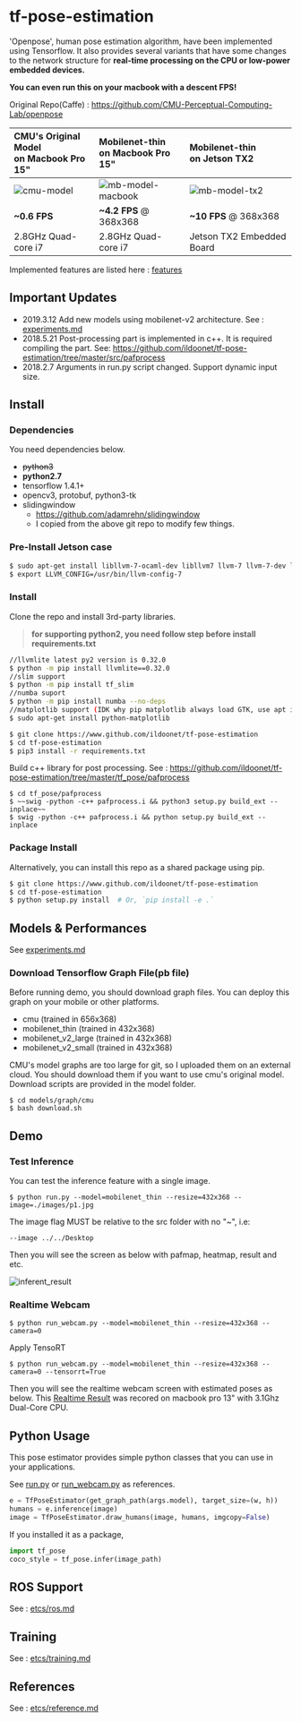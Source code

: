 # tf-pose-estimation

'Openpose', human pose estimation algorithm, have been implemented using Tensorflow. It also provides several variants that have some changes to the network structure for **real-time processing on the CPU or low-power embedded devices.**

**You can even run this on your macbook with a descent FPS!**

Original Repo(Caffe) : https://github.com/CMU-Perceptual-Computing-Lab/openpose

| CMU's Original Model</br> on Macbook Pro 15" | Mobilenet-thin </br>on Macbook Pro 15" | Mobilenet-thin</br>on Jetson TX2 |
|:---------|:--------------------|:----------------|
| ![cmu-model](/etcs/openpose_macbook_cmu.gif)     | ![mb-model-macbook](/etcs/openpose_macbook_mobilenet3.gif) | ![mb-model-tx2](/etcs/openpose_tx2_mobilenet3.gif) |
| **~0.6 FPS** | **~4.2 FPS** @ 368x368 | **~10 FPS** @ 368x368 |
| 2.8GHz Quad-core i7 | 2.8GHz Quad-core i7 | Jetson TX2 Embedded Board | 

Implemented features are listed here : [features](./etcs/feature.md)

## Important Updates

- 2019.3.12 Add new models using mobilenet-v2 architecture. See : [experiments.md](./etcs/experiments.md)
- 2018.5.21 Post-processing part is implemented in c++. It is required compiling the part. See: https://github.com/ildoonet/tf-pose-estimation/tree/master/src/pafprocess
- 2018.2.7 Arguments in run.py script changed. Support dynamic input size.

## Install

### Dependencies

You need dependencies below.

- ~~python3~~
- **python2.7**
- tensorflow 1.4.1+
- opencv3, protobuf, python3-tk
- slidingwindow
  - https://github.com/adamrehn/slidingwindow
  - I copied from the above git repo to modify few things.

### Pre-Install Jetson case

```bash
$ sudo apt-get install libllvm-7-ocaml-dev libllvm7 llvm-7 llvm-7-dev llvm-7-doc llvm-7-examples llvm-7-runtime
$ export LLVM_CONFIG=/usr/bin/llvm-config-7 
```

### Install

Clone the repo and install 3rd-party libraries.

> **for supporting python2, you need follow step before install requirements.txt**
```bash
//llvmlite latest py2 version is 0.32.0
$ python -m pip install llvmlite==0.32.0
//slim support
$ python -m pip install tf_slim
//numba suport
$ python -m pip install numba --no-deps
//matplotlib support (IDK why pip matplotlib always load GTK, use apt instead pip to fix this issue)
$ sudo apt-get install python-matplotlib
```

```bash
$ git clone https://www.github.com/ildoonet/tf-pose-estimation
$ cd tf-pose-estimation
$ pip3 install -r requirements.txt
```

Build c++ library for post processing. See : https://github.com/ildoonet/tf-pose-estimation/tree/master/tf_pose/pafprocess
```
$ cd tf_pose/pafprocess
$ ~~swig -python -c++ pafprocess.i && python3 setup.py build_ext --inplace~~
$ swig -python -c++ pafprocess.i && python setup.py build_ext --inplace
```

### Package Install

Alternatively, you can install this repo as a shared package using pip.

```bash
$ git clone https://www.github.com/ildoonet/tf-pose-estimation
$ cd tf-pose-estimation
$ python setup.py install  # Or, `pip install -e .`
```

## Models & Performances

See [experiments.md](./etc/experiments.md)

### Download Tensorflow Graph File(pb file)

Before running demo, you should download graph files. You can deploy this graph on your mobile or other platforms.

- cmu (trained in 656x368)
- mobilenet_thin (trained in 432x368)
- mobilenet_v2_large (trained in 432x368)
- mobilenet_v2_small (trained in 432x368)

CMU's model graphs are too large for git, so I uploaded them on an external cloud. You should download them if you want to use cmu's original model. Download scripts are provided in the model folder.

```
$ cd models/graph/cmu
$ bash download.sh
```

## Demo

### Test Inference

You can test the inference feature with a single image.

```
$ python run.py --model=mobilenet_thin --resize=432x368 --image=./images/p1.jpg
```

The image flag MUST be relative to the src folder with no "~", i.e:
```
--image ../../Desktop
```

Then you will see the screen as below with pafmap, heatmap, result and etc.

![inferent_result](./etcs/inference_result2.png)

### Realtime Webcam

```
$ python run_webcam.py --model=mobilenet_thin --resize=432x368 --camera=0
```

Apply TensoRT 

```
$ python run_webcam.py --model=mobilenet_thin --resize=432x368 --camera=0 --tensorrt=True
```

Then you will see the realtime webcam screen with estimated poses as below. This [Realtime Result](./etcs/openpose_macbook13_mobilenet2.gif) was recored on macbook pro 13" with 3.1Ghz Dual-Core CPU.

## Python Usage

This pose estimator provides simple python classes that you can use in your applications.

See [run.py](run.py) or [run_webcam.py](run_webcam.py) as references.

```python
e = TfPoseEstimator(get_graph_path(args.model), target_size=(w, h))
humans = e.inference(image)
image = TfPoseEstimator.draw_humans(image, humans, imgcopy=False)
```

If you installed it as a package,

```python
import tf_pose
coco_style = tf_pose.infer(image_path)
```

## ROS Support

See : [etcs/ros.md](./etcs/ros.md)

## Training

See : [etcs/training.md](./etcs/training.md)

## References

See : [etcs/reference.md](./etcs/reference.md)
